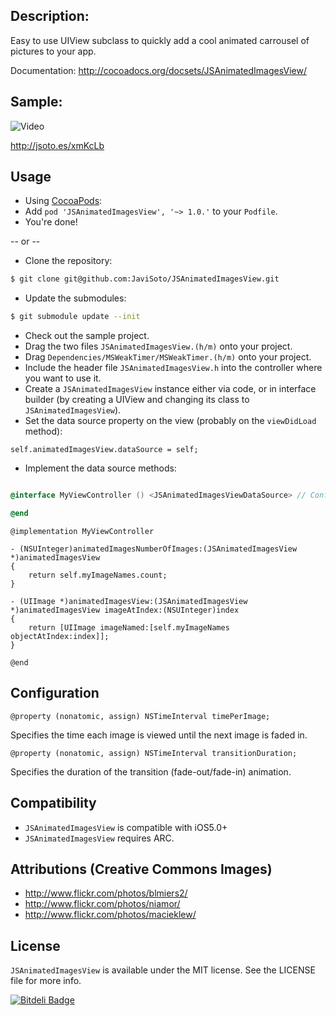 ## Description:
Easy to use UIView subclass to quickly add a cool animated carrousel of pictures to your app.

Documentation: http://cocoadocs.org/docsets/JSAnimatedImagesView/

## Sample:

![Video](http://cl.ly/1x0P2o2I053L1W2B2h3J/Screen%20Shot%202012-02-15%20at%202.33.09%20PM.png)

http://jsoto.es/xmKcLb

## Usage

- Using [CocoaPods](http://cocoapods.org/):
- Add `pod 'JSAnimatedImagesView', '~> 1.0.'` to your `Podfile`.
- You're done!

-- or --

- Clone the repository:

```bash
$ git clone git@github.com:JaviSoto/JSAnimatedImagesView.git
```

- Update the submodules:

```bash
$ git submodule update --init
```

- Check out the sample project.
- Drag the two files ```JSAnimatedImagesView.(h/m)``` onto your project.
- Drag `Dependencies/MSWeakTimer/MSWeakTimer.(h/m)` onto your project.
- Include the header file ```JSAnimatedImagesView.h``` into the controller where you want to use it.
- Create a ```JSAnimatedImagesView``` instance either via code, or in interface builder (by creating a UIView and changing its class to ```JSAnimatedImagesView```).
- Set the data source property on the view (probably on the ```viewDidLoad``` method):

```objc
self.animatedImagesView.dataSource = self;
```

- Implement the data source methods:

```objectivec

@interface MyViewController () <JSAnimatedImagesViewDataSource> // Conform to the protocol

@end
```

```objc
@implementation MyViewController

- (NSUInteger)animatedImagesNumberOfImages:(JSAnimatedImagesView *)animatedImagesView
{
	return self.myImageNames.count;
}

- (UIImage *)animatedImagesView:(JSAnimatedImagesView *)animatedImagesView imageAtIndex:(NSUInteger)index
{
	return [UIImage imageNamed:[self.myImageNames objectAtIndex:index]];
}

@end
```

## Configuration

```objc
@property (nonatomic, assign) NSTimeInterval timePerImage;
```

Specifies the time each image is viewed until the next image is faded in.

```objc
@property (nonatomic, assign) NSTimeInterval transitionDuration;
```

Specifies the duration of the transition (fade-out/fade-in) animation.


## Compatibility
- ```JSAnimatedImagesView``` is compatible with iOS5.0+
- ```JSAnimatedImagesView``` requires ARC.

## Attributions (Creative Commons Images)
+ http://www.flickr.com/photos/blmiers2/
+ http://www.flickr.com/photos/niamor/
+ http://www.flickr.com/photos/macieklew/

## License
`JSAnimatedImagesView` is available under the MIT license. See the LICENSE file for more info.


[![Bitdeli Badge](https://d2weczhvl823v0.cloudfront.net/JaviSoto/jsanimatedimagesview/trend.png)](https://bitdeli.com/free "Bitdeli Badge")

